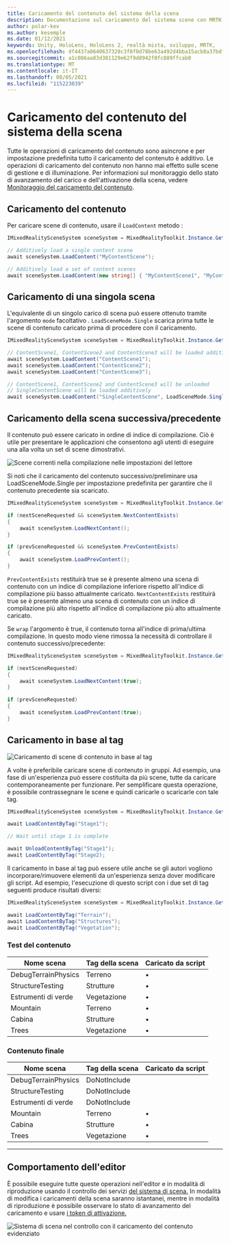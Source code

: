 ```yaml
---
title: Caricamento del contenuto del sistema della scena
description: Documentazione sul caricamento del sistema scene con MRTK
author: polar-kev
ms.author: kesemple
ms.date: 01/12/2021
keywords: Unity, HoloLens, HoloLens 2, realtà mista, sviluppo, MRTK,
ms.openlocfilehash: df4437a0640637328c3f8f0d78be63a492d4bba15acb8a37bdf2dd3c32d89a59
ms.sourcegitcommit: a1c086aa83d381129e62f9d8942f0fc889ffcab0
ms.translationtype: MT
ms.contentlocale: it-IT
ms.lasthandoff: 08/05/2021
ms.locfileid: "115223039"
---
```

# <a name="scene-system-content-loading"></a>Caricamento del contenuto del sistema della scena

Tutte le operazioni di caricamento del contenuto sono asincrone e per impostazione predefinita tutto il caricamento del contenuto è additivo. Le operazioni di caricamento del contenuto non hanno mai effetto sulle scene di gestione e di illuminazione. Per informazioni sul monitoraggio dello stato di avanzamento del carico e dell'attivazione della scena, vedere [Monitoraggio del caricamento del contenuto](scene-system-load-progress.md).

## <a name="loading-content"></a>Caricamento del contenuto

Per caricare scene di contenuto, usare il `LoadContent` metodo :

```c#
IMixedRealitySceneSystem sceneSystem = MixedRealityToolkit.Instance.GetService<IMixedRealitySceneSystem>();

// Additively load a single content scene
await sceneSystem.LoadContent("MyContentScene");

// Additively load a set of content scenes
await sceneSystem.LoadContent(new string[] { "MyContentScene1", "MyContentScene2", "MyContentScene3" });
```

## <a name="single-scene-loading"></a>Caricamento di una singola scena

L'equivalente di un singolo carico di scena può essere ottenuto tramite l'argomento `mode` facoltativo . `LoadSceneMode.Single` scarica prima tutte le scene di contenuto caricato prima di procedere con il caricamento.

```c#
IMixedRealitySceneSystem sceneSystem = MixedRealityToolkit.Instance.GetService<IMixedRealitySceneSystem>();

// ContentScene1, ContentScene2 and ContentScene3 will be loaded additively
await sceneSystem.LoadContent("ContentScene1");
await sceneSystem.LoadContent("ContentScene2");
await sceneSystem.LoadContent("ContentScene3");

// ContentScene1, ContentScene2 and ContentScene3 will be unloaded
// SingleContentScene will be loaded additively
await sceneSystem.LoadContent("SingleContentScene", LoadSceneMode.Single);
```

## <a name="next--previous-scene-loading"></a>Caricamento della scena successiva/precedente

Il contenuto può essere caricato in ordine di indice di compilazione. Ciò è utile per presentare le applicazioni che consentono agli utenti di eseguire una alla volta un set di scene dimostrativi.

![Scene correnti nella compilazione nelle impostazioni del lettore](../images/scene-system/MRTK_SceneSystemBuildSettings.png)

Si noti che il caricamento del contenuto successivo/preliminare usa LoadSceneMode.Single per impostazione predefinita per garantire che il contenuto precedente sia scaricato.

```c#
IMixedRealitySceneSystem sceneSystem = MixedRealityToolkit.Instance.GetService<IMixedRealitySceneSystem>();

if (nextSceneRequested && sceneSystem.NextContentExists)
{
    await sceneSystem.LoadNextContent();
}

if (prevSceneRequested && sceneSystem.PrevContentExists)
{
    await sceneSystem.LoadPrevContent();
}
```

`PrevContentExists` restituirà true se è presente almeno una scena di contenuto con un indice di compilazione inferiore rispetto all'indice di compilazione più basso attualmente caricato. `NextContentExists` restituirà true se è presente almeno una scena di contenuto con un indice di compilazione più alto rispetto all'indice di compilazione più alto attualmente caricato.

Se `wrap` l'argomento è true, il contenuto torna all'indice di prima/ultima compilazione. In questo modo viene rimossa la necessità di controllare il contenuto successivo/precedente:

```c#
IMixedRealitySceneSystem sceneSystem = MixedRealityToolkit.Instance.GetService<IMixedRealitySceneSystem>();

if (nextSceneRequested)
{
    await sceneSystem.LoadNextContent(true);
}

if (prevSceneRequested)
{
    await sceneSystem.LoadPrevContent(true);
}
```

## <a name="loading-by-tag"></a>Caricamento in base al tag

![Caricamento di scene di contenuto in base al tag](../images/scene-system/MRTK_SceneSystemLoadingByTag.png)

A volte è preferibile caricare scene di contenuto in gruppi. Ad esempio, una fase di un'esperienza può essere costituita da più scene, tutte da caricare contemporaneamente per funzionare. Per semplificare questa operazione, è possibile contrassegnare le scene e quindi caricarle o scaricarle con tale tag.

```c#
IMixedRealitySceneSystem sceneSystem = MixedRealityToolkit.Instance.GetService<IMixedRealitySceneSystem>();

await LoadContentByTag("Stage1");

// Wait until stage 1 is complete

await UnloadContentByTag("Stage1");
await LoadContentByTag("Stage2);
```

Il caricamento in base al tag può essere utile anche se gli autori vogliono incorporare/rimuovere elementi da un'esperienza senza dover modificare gli script. Ad esempio, l'esecuzione di questo script con i due set di tag seguenti produce risultati diversi:

```c#
IMixedRealitySceneSystem sceneSystem = MixedRealityToolkit.Instance.GetService<IMixedRealitySceneSystem>();

await LoadContentByTag("Terrain");
await LoadContentByTag("Structures");
await LoadContentByTag("Vegetation");
```

### <a name="testing-content"></a>Test del contenuto

Nome scena | Tag della scena | Caricato da script
---|---|---
DebugTerrainPhysics | Terreno | •
StructureTesting | Strutture | •
Estrumenti di verde | Vegetazione | •
Mountain | Terreno | •
Cabina | Strutture | •
Trees | Vegetazione | •

### <a name="final-content"></a>Contenuto finale

Nome scena | Tag della scena | Caricato da script
---|---|---
DebugTerrainPhysics | DoNotInclude |
StructureTesting | DoNotInclude |
Estrumenti di verde | DoNotInclude |
Mountain | Terreno | •
Cabina | Strutture | •
Trees | Vegetazione | •

---

## <a name="editor-behavior"></a>Comportamento dell'editor

È possibile eseguire tutte queste operazioni nell'editor e in modalità di riproduzione usando il controllo dei servizi [del sistema di scena.](../../configuration/mixed-reality-configuration-guide.md#editor-utilities) In modalità di modifica i caricamenti della scena saranno istantanei, mentre in modalità di riproduzione è possibile osservare lo stato di avanzamento del caricamento e usare [i token di attivazione.](scene-system-load-progress.md)

![Sistema di scena nel controllo con il caricamento del contenuto evidenziato](../images/scene-system/MRTK_SceneSystemServiceInspector.PNG)
